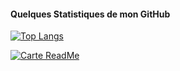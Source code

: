 
#### Quelques Statistiques de mon GitHub

[![Top Langs](https://github-readme-stats.vercel.app/api/top-langs/?username=ryanvaugarni)](https://github.com/ryanvaugarni/github-readme-stats)

[![Carte ReadMe](https://github-readme-stats.vercel.app/api/pin/?username=ryanvaugarni&repo=github-readme-stats)](https://github.com/ryanvaugarni/github-readme-stats)

